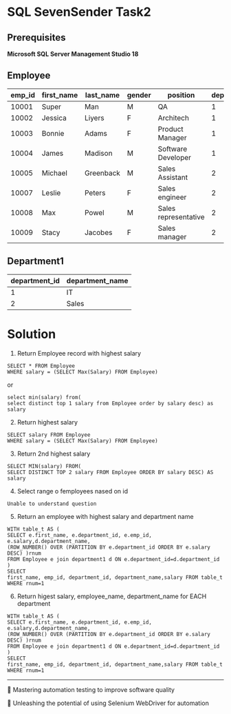 # SQL SevenSender Task2

## Prerequisites 
   **Microsoft SQL Server Management Studio 18**

## Employee

| emp_id | first_name | last_name | gender | position | department_id | salary | 
| --- | --- | --- | --- | --- | --- | --- | 
| 10001 | Super | Man | M | QA | 1 | 45000 | 
| 10002 | Jessica | Liyers | F | Architech | 1 | 60000 | 
| 10003 | Bonnie | Adams | F | Product Manager | 1 | 80000 | 
| 10004 | James | Madison | M | Software Developer | 1 | 75000 | 
| 10005 | Michael | Greenback | M | Sales Assistant | 2 | 85000 | 
| 10007 | Leslie | Peters | F | Sales engineer | 2 | 76000 | 
| 10008 | Max | Powel | M | Sales representative | 2 | 59000 | 
| 10009 | Stacy | Jacobes | F | Sales manager | 2 | 73000 | 

## Department1

| department_id | department_name | 
| ---| --- | 
| 1 | IT | 
| 2 | Sales | 

# Solution
1. Return Employee record with highest salary
```
SELECT * FROM Employee
WHERE salary = (SELECT Max(Salary) FROM Employee)
```
or
```
select min(salary) from(
select distinct top 1 salary from Employee order by salary desc) as salary
```
2. Return highest salary
```
SELECT salary FROM Employee
WHERE salary = (SELECT Max(Salary) FROM Employee)
```

3. Return 2nd highest salary
```
SELECT MIN(salary) FROM(
SELECT DISTINCT TOP 2 salary FROM Employee ORDER BY salary DESC) AS salary
```

4. Select range o femployees nased on id
```
Unable to understand question 
```

5. Return an employee with highest salary and department name
```
WITH table_t AS (
SELECT e.first_name, e.department_id, e.emp_id, e.salary,d.department_name,
(ROW_NUMBER() OVER (PARTITION BY e.department_id ORDER BY e.salary DESC) )rnum
FROM Employee e join department1 d ON e.department_id=d.department_id
)
SELECT 
first_name, emp_id, department_id, department_name,salary FROM table_t WHERE rnum=1
```

6. Return higest salary, employee_name, department_name for EACH department
```
WITH table_t AS (
SELECT e.first_name, e.department_id, e.emp_id, e.salary,d.department_name,
(ROW_NUMBER() OVER (PARTITION BY e.department_id ORDER BY e.salary DESC) )rnum
FROM Employee e join department1 d ON e.department_id=d.department_id 
)
SELECT 
first_name, emp_id, department_id, department_name,salary FROM table_t WHERE rnum=1
```
-----------------------------------------------------------------------------------------------------------------

💪 Mastering automation testing to improve software quality

🚀 Unleashing the potential of using Selenium WebDriver for automation















